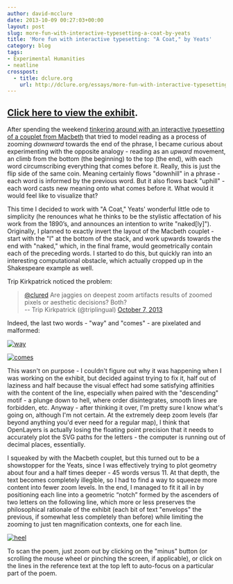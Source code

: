 ```yaml
---
author: david-mcclure
date: 2013-10-09 00:27:03+00:00
layout: post
slug: more-fun-with-interactive-typesetting-a-coat-by-yeats
title: 'More fun with interactive typesetting: "A Coat," by Yeats'
category: blog
tags:
- Experimental Humanities
- neatline
crosspost:
  - title: dclure.org
    url: http://dclure.org/essays/more-fun-with-interactive-typesetting-a-coat-by-yeats/
---
```



## [Click here to view the exhibit](http://neatline.dclure.org/neatline/show/a-coat).





After spending the weekend [tinkering around with an interactive typesetting of a couplet from Macbeth](http://dclure.org/essays/experimental-typesetting-with-neatline-and-shakespeare/) that tried to model reading as a process of zooming _downward_ towards the end of the phrase, I became curious about experimenting with the opposite analogy - reading as an _upward_ movement, an climb from the bottom (the beginning) to the top (the end), with each word circumscribing everything that comes before it. Really, this is just the flip side of the same coin. Meaning certainly flows "downhill" in a phrase - each word is informed by the previous word. But it also flows back "uphill" - each word casts new meaning onto what comes before it. What would it would feel like to visualize that?

This time I decided to work with "A Coat," Yeats' wonderful little ode to simplicity (he renounces what he thinks to be the stylistic affectation of his work from the 1890’s, and announces an intention to write "naked[ly]"). Originally, I planned to exactly invert the layout of the Macbeth couplet - start with the "I" at the bottom of the stack, and work upwards towards the end with "naked," which, in the final frame, would geometrically contain each of the preceding words. I started to do this, but quickly ran into an interesting computational obstacle, which actually cropped up in the Shakespeare example as well.

Trip Kirkpatrick noticed the problem:



> [@clured](https://twitter.com/clured) Are jaggies on deepest zoom artifacts results of zoomed pixels or aesthetic decisions? Both?<br>
> -- Trip Kirkpatrick (@triplingual) [October 7, 2013](https://twitter.com/triplingual/statuses/387254660563992576)




Indeed, the last two words - "way" and "comes" - are pixelated and malformed:

[![way](http://dclure.org/wp-content/uploads/2013/10/way-300x151.jpg)](http://dclure.org/wp-content/uploads/2013/10/way.jpg)

[![comes](http://dclure.org/wp-content/uploads/2013/10/comes-300x93.jpg)](http://dclure.org/wp-content/uploads/2013/10/comes.jpg)

This wasn't on purpose - I couldn't figure out why it was happening when I was working on the exhibit, but decided against trying to fix it, half out of laziness and half because the visual effect had some satisfying affinities with the content of the line, especially when paired with the "descending" motif - a plunge down to hell, where order disintegrates, smooth lines are forbidden, etc. Anyway - after thinking it over, I'm pretty sure I know what's going on, although I'm not certain. At the extremely deep zoom levels (far beyond anything you'd ever need for a regular map), I think that OpenLayers is actually losing the floating point precision that it needs to accurately plot the SVG paths for the letters - the computer is running out of decimal places, essentially.

I squeaked by with the Macbeth couplet, but this turned out to be a showstopper for the Yeats, since I was effectively trying to plot geometry about four and a half times deeper - 45 words versus 11. At that depth, the text becomes completely illegible, so I had to find a way to squeeze more content into fewer zoom levels. In the end, I managed to fit it all in by positioning each line into a geometric “notch” formed by the ascenders of two letters on the following line, which more or less preserves the philosophical rationale of the exhibit (each bit of text "envelops" the previous, if somewhat less completely than before) while limiting the zooming to just ten magnification contexts, one for each line.

[![heel](http://dclure.org/wp-content/uploads/2013/10/heel-300x114.jpg)](http://dclure.org/wp-content/uploads/2013/10/heel.jpg)

To scan the poem, just zoom out by clicking on the "minus" button (or scrolling the mouse wheel or pinching the screen, if applicable), or click on the lines in the reference text at the top left to auto-focus on a particular part of the poem.
